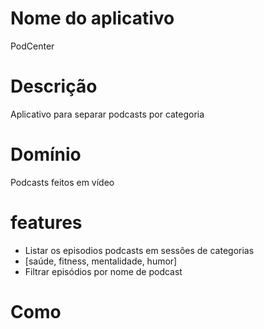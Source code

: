 # Nome do aplicativo

PodCenter

# Descrição

Aplicativo para separar podcasts por categoria

# Domínio

Podcasts feitos em vídeo

# features

- Listar os episodios podcasts em sessões de categorias
- [saúde, fitness, mentalidade, humor]
- Filtrar episódios por nome de podcast

# Como

